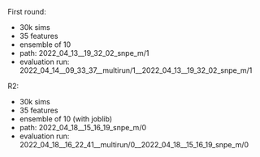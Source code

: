 First round:

- 30k sims
- 35 features
- ensemble of 10
- path: 2022_04_13__19_32_02_snpe_m/1
- evaluation run: 2022_04_14__09_33_37__multirun/1__2022_04_13__19_32_02_snpe_m/1

R2:
- 30k sims
- 35 features
- ensemble of 10 (with joblib)
- path: 2022_04_18__15_16_19_snpe_m/0
- evaluation run: 2022_04_18__16_22_41__multirun/0__2022_04_18__15_16_19_snpe_m/0